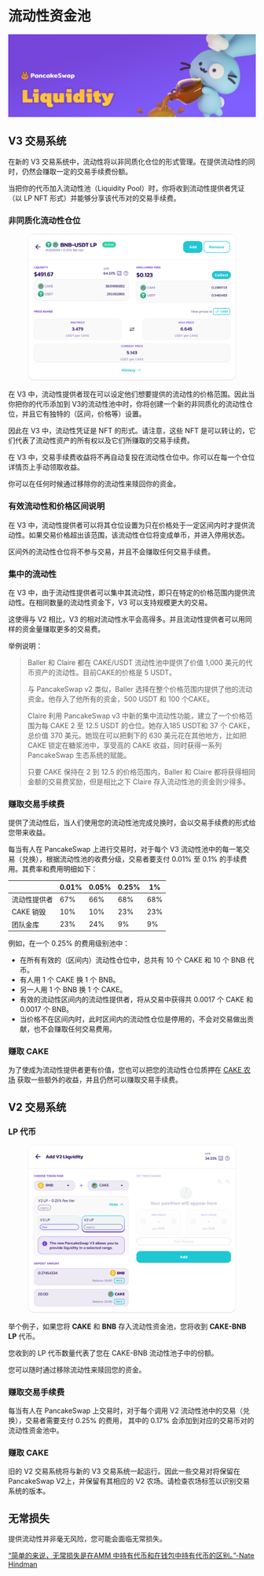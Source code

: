 # 流动性资金池

![](../../.gitbook/assets/liquidity-header.png)

## V3 交易系统

在新的 V3 交易系统中，流动性将以非同质化仓位的形式管理。在提供流动性的同时，仍然会赚取一定的交易手续费份额。&#x20;

当把你的代币加入流动性池（Liquidity Pool）时，你将收到流动性提供者凭证（以 LP NFT 形式）并能够分享该代币对的交易手续费。

### 非同质化流动性仓位

<figure><img src="../../.gitbook/assets/image (7) (3).png" alt=""><figcaption></figcaption></figure>

在 V3 中，流动性提供者现在可以设定他们想要提供的流动性的价格范围。因此当你把你的代币添加到 V3的流动性池中时，你将创建一个新的非同质化的流动性仓位，并且它有独特的（区间，价格等）设置。&#x20;

因此在 V3 中，流动性凭证是 NFT 的形式。请注意，这些 NFT 是可以转让的，它们代表了流动性资产的所有权以及它们所赚取的交易手续费。&#x20;

在 V3 中，交易手续费收益将不再自动复投在流动性仓位中。你可以在每一个仓位详情页上手动领取收益。&#x20;

你可以在任何时候通过移除你的流动性来赎回你的资金。

### 有效流动性和价格区间说明

在 V3 中，流动性提供者可以将其仓位设置为只在价格处于一定区间内时才提供流动性。如果交易价格超出该范围，该流动性仓位将变成单币，并进入停用状态。&#x20;

区间外的流动性仓位将不参与交易，并且不会赚取任何交易手续费。&#x20;

### 集中的流动性&#x20;

在 V3 中，由于流动性提供者可以集中其流动性，即只在特定的价格范围内提供流动性。在相同数量的流动性资金下，V3 可以支持规模更大的交易。&#x20;

这使得与 V2 相比，V3 的相对流动性水平会高得多。并且流动性提供者可以用同样的资金量赚取更多的交易费。

举例说明：

> Baller 和 Claire 都在 CAKE/USDT 流动性池中提供了价值 1,000 美元的代币资产的流动性。目前CAKE的价格是 5 USDT。&#x20;
>
> 与 PancakeSwap v2 类似，Baller 选择在整个价格范围内提供了他的流动资金。他存入了他所有的资金，500 USDT 和 100 个CAKE。&#x20;
>
> Claire 利用 PancakeSwap v3 中新的集中流动性功能，建立了一个价格范围为每 CAKE 2 至 12.5 USDT 的仓位。她存入185 USDT和 37 个 CAKE，总价值 370 美元。她现在可以把剩下的 630 美元花在其他地方，比如把 CAKE 锁定在糖浆池中，享受高的 CAKE 收益，同时获得一系列 PancakeSwap 生态系统的赋能。&#x20;
>
> 只要 CAKE 保持在 2 到 12.5 的价格范围内，Baller 和 Claire 都将获得相同金额的交易费奖励，但是相比之下 Claire 存入流动性池的资金则少得多。

### 赚取交易手续费

提供了流动性后，当人们使用您的流动性池完成兑换时，会以交易手续费的形式给您带来收益。&#x20;

每当有人在 PancakeSwap 上进行交易时，对于每个 V3 流动性池中的每一笔交易（兑换），根据流动性池的收费分级，交易者要支付 0.01% 至 0.1% 的手续费用。其费率和费用明细如下：

|         | 0.01% | 0.05% | 0.25% | 1%  |
| ------- | ----- | ----- | ----- | --- |
| 流动性提供者  | 67%   | 66%   | 68%   | 68% |
| CAKE 销毁 | 10%   | 10%   | 23%   | 23% |
| 团队金库    | 23%   | 24%   | 9%    | 9%  |

例如，在一个 0.25% 的费用级别池中：&#x20;

* 在所有有效的（区间内）流动性仓位中，总共有 10 个 CAKE 和 10 个 BNB 代币。&#x20;
* 有人用 1 个 CAKE 换 1 个 BNB。&#x20;
* 另一人用 1 个 BNB 换 1 个 CAKE。&#x20;
* 有效的流动性区间内的流动性提供者，将从交易中获得共 0.0017 个 CAKE 和 0.0017 个 BNB。
* 当价格不在区间内时，此时区间内的流动性仓位是停用的，不会对交易做出贡献，也不会赚取任何交易费用。

### 赚取 CAKE&#x20;

为了使成为流动性提供者更有价值，您也可以把您的流动性仓位质押在 [CAKE 农场](https://pancakeswap.finance/farms) 获取一些额外的收益，并且仍然可以赚取交易手续费。

## V2 交易系统

### LP 代币

<figure><img src="../../.gitbook/assets/流动性资金池V3.png" alt=""><figcaption></figcaption></figure>

举个例子，如果您将 **CAKE** 和 **BNB** 存入流动性资金池，您将收到 **CAKE-BNB LP** 代币。&#x20;

您收到的 LP 代币数量代表了您在 CAKE-BNB 流动性池子中的份额。

您可以随时通过移除流动性来赎回您的资金。

### 赚取交易手续费

每当有人在 PancakeSwap 上交易时，对于每个调用 V2 流动性池中的交易（兑换），交易者需要支付 0.25% 的费用， 其中的 0.17% 会添加到对应的交易币对的流动性资金池中。

### 赚取 CAKE&#x20;

旧的 V2 交易系统将与新的 V3 交易系统一起运行。因此一些交易对将保留在PancakeSwap V2上，并保留有其相应的 V2 农场。请检查农场标签以识别交易系统的版本。



## 无常损失

提供流动性并非毫无风险，您可能会面临无常损失。

[“简单的来说，无常损失是在AMM 中持有代币和在钱包中持有代币的区别。”-Nate Hindman](https://blog.bancor.network/beginners-guide-to-getting-rekt-by-impermanent-loss-7c9510cb2f22)
